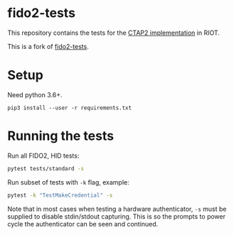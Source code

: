 # fido2-tests

This repository contains the tests for the [CTAP2 implementation](https://github.com/Ollrogge/RIOT-FIDO2) in RIOT.

This is a fork of [fido2-tests](https://github.com/solokeys/fido2-tests).

# Setup

Need python 3.6+.

`pip3 install --user -r requirements.txt`

# Running the tests

Run all FIDO2, HID tests:

```bash
pytest tests/standard -s
```

Run subset of tests with `-k` flag, example:
```bash
pytest -k "TestMakeCredential" -s
```

Note that in most cases when testing a hardware authenticator, `-s` must be supplied to disable stdin/stdout capturing.  This is so the prompts to power cycle the authenticator can be seen and continued.


